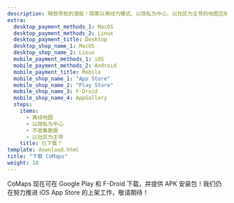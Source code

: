 ```yaml
---
description: 释放导航的潜能！探索以离线为模式、以隐私为中心、以社区为主导的地图应用
extra:
  desktop_payment_methods_1: MacOS
  desktop_payment_methods_2: Linux
  desktop_payment_title: Desktop
  desktop_shop_name_1: MacOS
  desktop_shop_name_2: Linux
  mobile_payment_methods_1: iOS
  mobile_payment_methods_2: Android
  mobile_payment_title: Mobile
  mobile_shop_name_1: "App Store"
  mobile_shop_name_2: "Play Store"
  mobile_shop_name_3: F-Droid
  mobile_shop_name_4: AppGallery
  steps:
    items:
      - 离线地图
      - 以隐私为中心
      - 不收集数据
      - 以社区为主导
    title: 已下载？
template: download.html
title: "下载 CoMaps"
weight: 10
---
```


CoMaps 现在可在 Google Play 和 F-Droid 下载，并提供 APK 安装包！我们仍在努力推进 iOS App Store
的上架工作，敬请期待！
